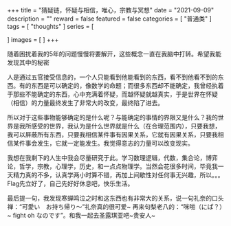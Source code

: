 +++
title = "猜疑链，怀疑与相信，唯心，宗教与冥想"
date = "2021-09-09"
description = ""
reward = false
featured = false
categories = [
  "普通类"
]
tags = [
  "thoughts"
]
series = [

]
images = [
]
+++

随着困扰着我的5年的问题慢慢将要解开，这些概念一直在我脑中打转。希望我能发现其中的秘密

<!--more-->

人是通过五官接受信息的，一个人只能看到他能看到的东西，看不到他看不到的东西。有的东西是可以确定的，像数学的命题；而很多东西却不能确定，我曾经执着于那些不能确定的东西，心中充满着怀疑，而越怀疑就越真实，于是世界在怀疑（相信）的力量最终发生了非常大的改变，最终陷了进去。

所以对于这些事物能够确定的是什么呢？与能确定的事情的界限又是什么？我的世界是我所感受的世界，我认为是什么世界就是什么（在合理范围内），只要我想，我可以屏蔽所有东西，只要我相信某件事有因果关系，它就有因果关系，只要我相信某件事会发生，它就一定能发生。我觉得意志的力量可以改变现实。

我想在我剩下的人生中我会尽量研究于此。学习数理逻辑，代数，集合论，博弈论，哲学，宗教，心理学，历史，和一点点物理学。当然会花很多时间，毕竟我一天精力真的不多，认真学两小时算不错，再加上间歇性对任何事无兴趣，所以。。。Flag先立好了，自己先好好休息吧，快乐生活。

最后提一句，我发现寒蝉鸣泣之时和这东西也有非常大的关系，说一句礼奈的口头禅：“可愛い　お持ち帰り～”礼奈真的很可爱~ 再来句梨老八的：“咪啪（にぱ？）~ fight oh なのです”。和我一起去圣露琪亚吧~贵安人~